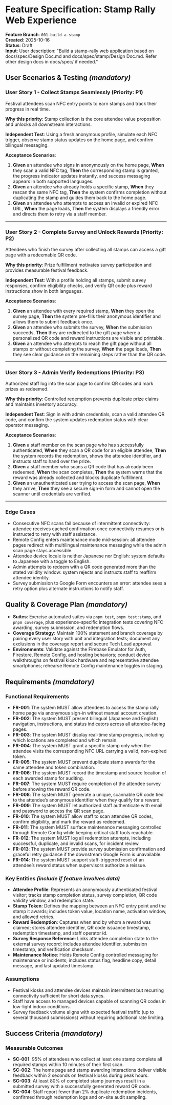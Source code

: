 # Feature Specification: Stamp Rally Web Experience

**Feature Branch**: `001-build-a-stamp`  
**Created**: 2025-10-16  
**Status**: Draft  
**Input**: User description: "Build a stamp-rally web application based on docs/spec/Design Doc.md and docs/spec/stamp/Design Doc.md. Refer other design docs in docs/spec/ if needed."

## User Scenarios & Testing *(mandatory)*

<!--
  IMPORTANT: User stories should be PRIORITIZED as user journeys ordered by importance.
  Each user story/journey must be INDEPENDENTLY TESTABLE - meaning if you implement just ONE of them,
  you should still have a viable MVP (Minimum Viable Product) that delivers value.
  
  Assign priorities (P1, P2, P3, etc.) to each story, where P1 is the most critical.
  Think of each story as a standalone slice of functionality that can be:
  - Developed independently
  - Tested independently
  - Deployed independently
  - Demonstrated to users independently
-->

### User Story 1 - Collect Stamps Seamlessly (Priority: P1)

Festival attendees scan NFC entry points to earn stamps and track their progress in real time.

**Why this priority**: Stamp collection is the core attendee value proposition and unlocks all downstream interactions.

**Independent Test**: Using a fresh anonymous profile, simulate each NFC trigger, observe stamp status updates on the home page, and confirm bilingual messaging.

**Acceptance Scenarios**:

1. **Given** an attendee who signs in anonymously on the home page, **When** they scan a valid NFC tag, **Then** the corresponding stamp is granted, the progress indicator updates instantly, and success messaging appears in both supported languages.
2. **Given** an attendee who already holds a specific stamp, **When** they rescan the same NFC tag, **Then** the system confirms completion without duplicating the stamp and guides them back to the home page.
3. **Given** an attendee who attempts to access an invalid or expired NFC URL, **When** the page loads, **Then** the system displays a friendly error and directs them to retry via a staff member.

---

### User Story 2 - Complete Survey and Unlock Rewards (Priority: P2)

Attendees who finish the survey after collecting all stamps can access a gift page with a redeemable QR code.

**Why this priority**: Prize fulfillment motivates survey participation and provides measurable festival feedback.

**Independent Test**: With a profile holding all stamps, submit survey responses, confirm eligibility checks, and verify QR code plus reward instructions show in both languages.

**Acceptance Scenarios**:

1. **Given** an attendee with every required stamp, **When** they open the survey page, **Then** the system pre-fills their anonymous identifier and allows them to submit feedback once.
2. **Given** an attendee who submits the survey, **When** the submission succeeds, **Then** they are redirected to the gift page where a personalized QR code and reward instructions are visible and printable.
3. **Given** an attendee who attempts to reach the gift page without all stamps or without completing the survey, **When** the page loads, **Then** they see clear guidance on the remaining steps rather than the QR code.

---

### User Story 3 - Admin Verify Redemptions (Priority: P3)

Authorized staff log into the scan page to confirm QR codes and mark prizes as redeemed.

**Why this priority**: Controlled redemption prevents duplicate prize claims and maintains inventory accuracy.

**Independent Test**: Sign in with admin credentials, scan a valid attendee QR code, and confirm the system updates redemption status with clear operator messaging.

**Acceptance Scenarios**:

1. **Given** a staff member on the scan page who has successfully authenticated, **When** they scan a QR code for an eligible attendee, **Then** the system records the redemption, shows the attendee identifier, and instructs staff to hand over the prize.
2. **Given** a staff member who scans a QR code that has already been redeemed, **When** the scan completes, **Then** the system warns that the reward was already collected and blocks duplicate fulfillment.
3. **Given** an unauthenticated user trying to access the scan page, **When** they arrive, **Then** they see a secure sign-in form and cannot open the scanner until credentials are verified.

---

### Edge Cases

- Consecutive NFC scans fail because of intermittent connectivity: attendee receives cached confirmation once connectivity resumes or is instructed to retry with staff assistance.
- Remote Config enters maintenance mode mid-session: all attendee pages redirect with multilingual maintenance messaging while the admin scan page stays accessible.
- Attendee device locale is neither Japanese nor English: system defaults to Japanese with a toggle to English.
- Admin attempts to redeem with a QR code generated more than the stated validity window: system rejects and instructs staff to reaffirm attendee identity.
- Survey submission to Google Form encounters an error: attendee sees a retry option plus alternate instructions to notify staff.

## Quality & Coverage Plan *(mandatory)*

- **Suites**: Exercise automated suites via `pnpm test`, `pnpm test:stamp`, and `pnpm coverage`, plus experience-specific integration tests covering NFC awarding, survey submission, and redemption flows.
- **Coverage Strategy**: Maintain 100% statement and branch coverage by pairing every user story with unit and integration tests; document any exclusions in the coverage report and secure Tech Lead approval.
- **Environments**: Validate against the Firebase Emulator for Auth, Firestore, Remote Config, and hosting behaviors; conduct device walkthroughs on festival kiosk hardware and representative attendee smartphones; rehearse Remote Config maintenance toggles in staging.

## Requirements *(mandatory)*

<!--
  ACTION REQUIRED: The content in this section represents placeholders.
  Fill them out with the right functional requirements.
-->

### Functional Requirements

- **FR-001**: The system MUST allow attendees to access the stamp rally home page via anonymous sign-in without manual account creation.
- **FR-002**: The system MUST present bilingual (Japanese and English) navigation, instructions, and status indicators across all attendee-facing pages.
- **FR-003**: The system MUST display real-time stamp progress, including which locations are completed and which remain.
- **FR-004**: The system MUST grant a specific stamp only when the attendee visits the corresponding NFC URL carrying a valid, non-expired token.
- **FR-005**: The system MUST prevent duplicate stamp awards for the same attendee and token combination.
- **FR-006**: The system MUST record the timestamp and source location of each awarded stamp for auditing.
- **FR-007**: The system MUST require completion of the attendee survey before showing the reward QR code.
- **FR-008**: The system MUST generate a unique, scannable QR code tied to the attendee’s anonymous identifier when they qualify for a reward.
- **FR-009**: The system MUST let authorized staff authenticate with email and password to access the QR scan page.
- **FR-010**: The system MUST allow staff to scan attendee QR codes, confirm eligibility, and mark the reward as redeemed.
- **FR-011**: The system MUST surface maintenance messaging controlled through Remote Config while keeping critical staff tools reachable.
- **FR-012**: The system MUST log all redemption attempts, including successful, duplicate, and invalid scans, for incident review.
- **FR-013**: The system MUST provide survey submission confirmation and graceful retry guidance if the downstream Google Form is unavailable.
- **FR-014**: The system MUST support staff-triggered reset of an attendee’s reward status when supervisors authorize a reissue.

### Key Entities *(include if feature involves data)*

- **Attendee Profile**: Represents an anonymously authenticated festival visitor; tracks stamp completion status, survey completion, QR code validity window, and redemption state.
- **Stamp Token**: Defines the mapping between an NFC entry point and the stamp it awards; includes token value, location name, activation window, and allowed retries.
- **Reward Redemption**: Captures when and by whom a reward was claimed; stores attendee identifier, QR code issuance timestamp, redemption timestamp, and staff operator id.
- **Survey Response Reference**: Links attendee completion state to the external survey record; includes attendee identifier, submission timestamp, and verification checksum.
- **Maintenance Notice**: Holds Remote Config controlled messaging for maintenance or incidents; includes status flag, headline copy, detail message, and last updated timestamp.

### Assumptions

- Festival kiosks and attendee devices maintain intermittent but recurring connectivity sufficient for short data syncs.
- Staff have access to managed devices capable of scanning QR codes in low-light indoor conditions.
- Survey feedback volume aligns with expected festival traffic (up to several thousand submissions) without requiring additional rate limiting.

## Success Criteria *(mandatory)*

<!--
  ACTION REQUIRED: Define measurable success criteria.
  These must be technology-agnostic and measurable.
-->

### Measurable Outcomes

- **SC-001**: 95% of attendees who collect at least one stamp complete all required stamps within 10 minutes of their first scan.
- **SC-002**: The home page and stamp awarding interactions deliver visible feedback within 2 seconds on festival kiosks during peak hours.
- **SC-003**: At least 80% of completed stamp journeys result in a submitted survey with a successfully generated reward QR code.
- **SC-004**: Staff report fewer than 2% duplicate redemption incidents, confirmed through redemption logs and on-site audit sampling.
